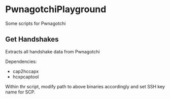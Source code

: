 # PwnagotchiPlayground
Some scripts for Pwnagotchi

## Get Handshakes
Extracts all handshake data from Pwnagotchi

Dependencies:
- cap2hccapx
- hcxpcaptool

Within thr script, modify path to above binaries accordingly and set SSH key name for SCP.
